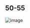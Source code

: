 ## 50-55
![image](https://user-images.githubusercontent.com/80054116/191385627-7b261adb-8235-4967-87e2-ce8aa7d9a71f.png)
